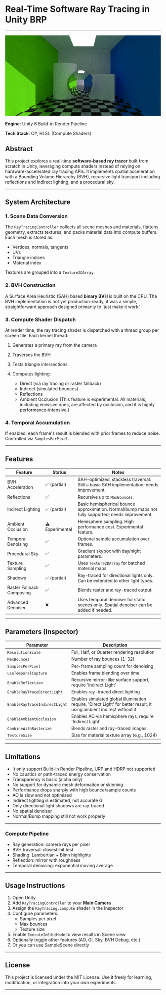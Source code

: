 # Real-Time Software Ray Tracing in Unity BRP

---

![Ray Traced Scene](Screenshots/Screenshot_1.png)

**Engine**: Unity 6 Build-in Render Pipeline

**Tech Stack**: C#, HLSL (Compute Shaders)

## Abstract

This project explores a real-time **software-based ray tracer** built from scratch in Unity, leveraging compute shaders instead of relying on hardware-accelerated ray tracing APIs. It implements spatial acceleration with a Bounding Volume Hierarchy (BVH), recursive light transport including reflections and indirect lighting, and a procedural sky.

---

## System Architecture

### 1. Scene Data Conversion

The `RayTracingController` collects all scene meshes and materials, flattens geometry, extracts textures, and packs material data into compute buffers. Each mesh is stored as:

- Vertices, normals, tangents
- UVs
- Triangle indices
- Material index

Textures are grouped into a `Texture2DArray`.

### 2. BVH Construction

A Surface Area Heuristic (SAH) based **binary BVH** is built on the CPU.
The BVH implementation is not yet production-ready, it was a simple, straightforward approach designed primarily to 'just make it work.'

### 3. Compute Shader Dispatch

At render time, the ray tracing shader is dispatched with a thread group per screen tile. Each kernel thread:

1. Generates a primary ray from the camera
2. Traverses the BVH
3. Tests triangle intersections
4. Computes lighting:

   * Direct (via ray tracing or raster fallback)
   * Indirect (simulated bounces)
   * Reflections
   * Ambient Occlusion (This feature is experimental. All materials, including emissive ones, are affected by occlusion, and it is highly performance-intensive.)

### 4. Temporal Accumulation

If enabled, each frame's result is blended with prior frames to reduce noise. Controlled via `SamplesPerPixel`.

---

## Features

| Feature                   | Status       | Notes                                                                 |
|---------------------------|--------------|-----------------------------------------------------------------------|
| BVH Acceleration          | ✅ (partial) | SAH-optimized, stackless traversal. Still a basic SAH implementation; needs improvement. |
| Reflections               | ✅            | Recursive up to `MaxBounces`.                                        |
| Indirect Lighting         | ✅ (partial) | Basic hemispherical bounce approximation. Normal/bump maps not fully supported; needs improvement. |
| Ambient Occlusion         | ⚠️ Experimental | Hemisphere sampling. High performance cost. Experimental feature.    |
| Temporal Denoising        | ✅            | Optional sample accumulation over frames.                            |
| Procedural Sky            | ✅            | Gradient skybox with day/night parameters.                           |
| Texture Sampling          | ✅            | Uses `Texture2DArray` for batched material maps.                     |
| Shadows                   | ✅ (partial) | Ray-traced for directional lights only. Can be extended to other light types. |
| Raster Fallback Composing | ✅            | Blends raster and ray-traced output.                                 |
| Advanced Denoiser         | ❌            | Uses temporal denoiser for static scenes only. Spatial denoiser can be added if needed. |

---


## Parameters (Inspector)

| Parameter                     | Description                                  |
| ----------------------------- | -------------------------------------------- |
| `ResolutionScale`             | Full, Half, or Quarter rendering resolution  |
| `MaxBounces`                  | Number of ray bounces (1–32)                 |
| `SamplesPerPixel`             | Per-frame sampling count for denoising       |
| `useTemporalCapture`          | Enables frame blending over time             |
| `EnableReflection`            | Recursive mirror-like surface support, require 'Indirect Light'        |
| `EnableRayTraceDirectLight`   | Enables ray-traced direct lighting           |
| `EnableRayTraceIndirectLight` | Enables simulated global illumination require, 'Direct Light' for better result, it using ambient indirect without it         |
| `EnableAmbientOcclusion`      | Enables AO via hemisphere rays, require 'Indirect Light'               |
| `CombineWithRasterize`        | Blends raster and ray-traced images          |
| `TextureSize`                 | Size for material texture array (e.g., 1024) |

---

## Limitations

* It only support Build-in Render Pipeline, URP and HDRP not supported
* No caustics or path-traced energy conservation
* Transparency is basic (alpha only)
* No support for dynamic mesh deformation or skinning
* Performance drops sharply with high bounce/sample counts
* AO is slow and not optimized
* Indirect lighting is estimated, not accurate GI
* Only directional light shadows are ray-traced
* No spatial denoiser
* Normal/Bump mapping still not work properly

---

### Compute Pipeline

* Ray generation: camera rays per pixel
* BVH traversal: closest-hit test
* Shading: Lambertian + Blinn highlights
* Reflection: mirror with roughness
* Temporal denoising: exponential moving average

---

## Usage Instructions

1. Open Unity
2. Add `RayTracingController` to your **Main Camera**
3. Assign the `RayTracing.compute` shader in the Inspector
4. Configure parameters:
   * Samples per pixel
   * Max bounces
   * Texture size
5. Enable `ExecuteInEditMode` to view results in Scene view
6. Optionally toggle other features (AO, GI, Sky, BVH Debug, etc.)
7. Or you can use SampleScene directly

---

## License

This project is licensed under the MIT License.
Use it freely for learning, modification, or integration into your own experiments.

---
